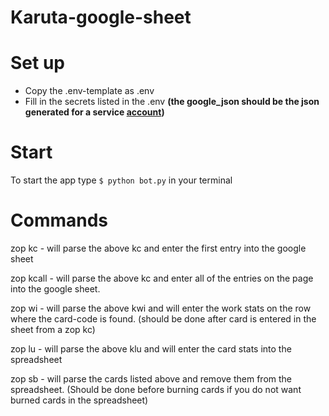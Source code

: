 # Karuta-google-sheet

# Set up

* Copy the .env-template as .env
* Fill in the secrets listed in the .env **(the google_json should be the json generated for a service [account](https://pygsheets.readthedocs.io/en/stable/authorization.html))**

# Start
To start the app type `$ python bot.py` in your terminal

# Commands

zop kc - will parse the above kc and enter the first entry into the google sheet

zop kcall - will parse the above kc and enter all of the entries on the page into the google sheet.

zop wi <card-code> - will parse the above kwi and will enter the work stats on the row where the card-code is found. (should be done after card is entered in the sheet from a zop kc)
  
zop lu - will parse the above klu and will enter the card stats into the spreadsheet

zop sb - will parse the cards listed above and remove them from the spreadsheet. (Should be done before burning cards if you do not want burned cards in the spreadsheet)
